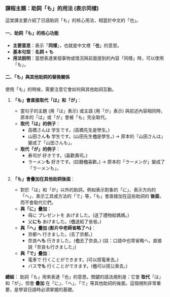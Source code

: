 </br>


### **課程主題：助詞「も」的用法 (表示同樣)**

這堂課主要介紹了日語助詞「も」的核心用法，相當於中文的「也」。

#### **一、助詞「も」的核心功能**

*   **主要意思**：表示「**同樣**」，也就是中文裡「**也**」的意思。
*   **基本句型**：**名詞 + も**
*   **用法說明**：當想表達某個事物或情況與前面提到的內容「同樣」時，可以使用「も」。

#### **二、「も」與其他助詞的替換關係**

使用「も」的時候，需要注意它會如何與其他助詞互動。

1.  **「も」會直接取代「は」和「が」**：
    *   當句子的主題 (用「は」表示) 或主語 (用「が」表示) 與前述內容相同時，原本的「は」或「が」會被「も」完全取代。
    *   **取代「は」的例子**：
        *   高橋さんは 学生です。(高橋先生是學生。)
        *   山田さん**も** 学生です。(山田先生**也**是學生。) -> 原本的「山田さんは」變成了「山田さんも」。
    *   **取代「が」的例子**：
        *   寿司が 好きです。(喜歡壽司。)
        *   ラーメン**も** 好きです。(拉麵**也**喜歡。) -> 原本的「ラーメンが」變成了「ラーメンも」。

2.  **「も」會疊加在其他助詞後面**：
    *   對於「は」和「が」以外的助詞，例如表示對象的「に」、表示方向的「へ」、表示工具或方法的「で」等，「も」會直接加在這些助詞的 **後面**，而不會取代它們。
    *   **與「に」疊加**：
        *   母に プレゼントを あげました。(送了禮物給媽媽。)
        *   父**にも** あげました。(**也**送給了爸爸。)
    *   **與「へ」疊加 (影片中老師省略了へ)**：
        *   京都へ 行きました。(去了京都。)
        *   奈良**へも** 行きました。(**也**去了奈良。) (註：口語中也常省略へ，直接說「奈良も行きました」)
    *   **與「で」疊加**：
        *   電車で 行くことができます。(可以搭電車去。)
        *   バス**でも** 行くことができます。(**也**可以搭公車去。)

**總結**：
助詞「も」用來表達「也」的意思。關鍵的語法規則是：它會 **取代**「は」和「が」，但會 **疊加** 在「に」、「へ」、「で」等其他助詞的後面。這個規則非常重要，是學習日語時必須掌握的基礎。

</br>
